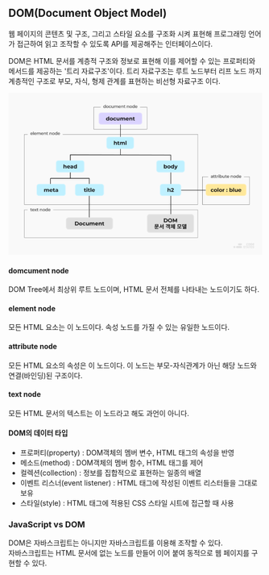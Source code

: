 ## DOM(Document Object Model)

웹 페이지의 콘텐츠 및 구조, 그리고 스타일 요소를 구조화 시켜 표현해 프로그래밍 언어가 접근하여 읽고 조작할 수 있도록 API를 제공해주는 인터페이스이다.

DOM은 HTML 문서를 계층적 구조와 정보로 표현해 이를 제어할 수 있는 프로퍼티와 메서드를 제공하는 '트리 자료구조'이다. 트리 자료구조는 루트 노드부터 리프 노드 까지 계층적인 구조로 부모, 자식, 형제 관계를 표현하는 비선형 자료구조 이다.

![Alt text](./img/image.png)

#### domcument node

DOM Tree에서 최상위 루트 노드이며, HTML 문서 전체를 나타내는 노드이기도 하다.

#### element node

모든 HTML 요소는 이 노드이다. 속성 노드를 가질 수 있는 유일한 노드이다.

#### attribute node

모든 HTML 요소의 속성은 이 노드이다. 이 노드는 부모-자식관계가 아닌 해당 노드와 연결(바인딩)된 구조이다.

#### text node

모든 HTML 문서의 텍스트는 이 노드라고 해도 과언이 아니다.

#### DOM의 데이터 타입

-   프로퍼티(property) : DOM객체의 멤버 변수, HTML 태그의 속성을 반영
-   메소드(method) : DOM객체의 멤버 함수, HTML 태그를 제어
-   컬렉션(collection) : 정보를 집합적으로 표현하는 일종의 배열
-   이벤트 리스너(event listener) : HTML 태그에 작성된 이벤트 리스터들을 그대로 보유
-   스타일(style) : HTML 태그에 적용된 CSS 스타일 시트에 접근할 때 사용

### JavaScript vs DOM

DOM은 자바스크립트는 아니지만 자바스크립트를 이용해 조작할 수 있다.  
자바스크립트는 HTML 문서에 없는 노드를 만들어 이어 붙여 동적으로 웹 페이지를 구현할 수 있다.
